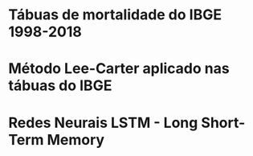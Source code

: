 # Tábuas de mortalidade do IBGE 1998-2018

# Método Lee-Carter aplicado nas tábuas do IBGE

# Redes Neurais LSTM - Long Short-Term Memory

